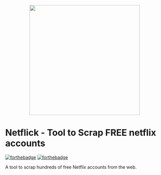 <p align="center"><img src="https://i.imgur.com/OFfyPjd.png" width=350 /></p>

# Netflick - Tool to Scrap FREE netflix accounts

[![forthebadge](https://forthebadge.com/images/badges/made-with-python.svg)](https://forthebadge.com)
[![forthebadge](https://forthebadge.com/images/badges/built-with-love.svg)](https://forthebadge.com)

A tool to scrap hundreds of free Netflix accounts from the web.
